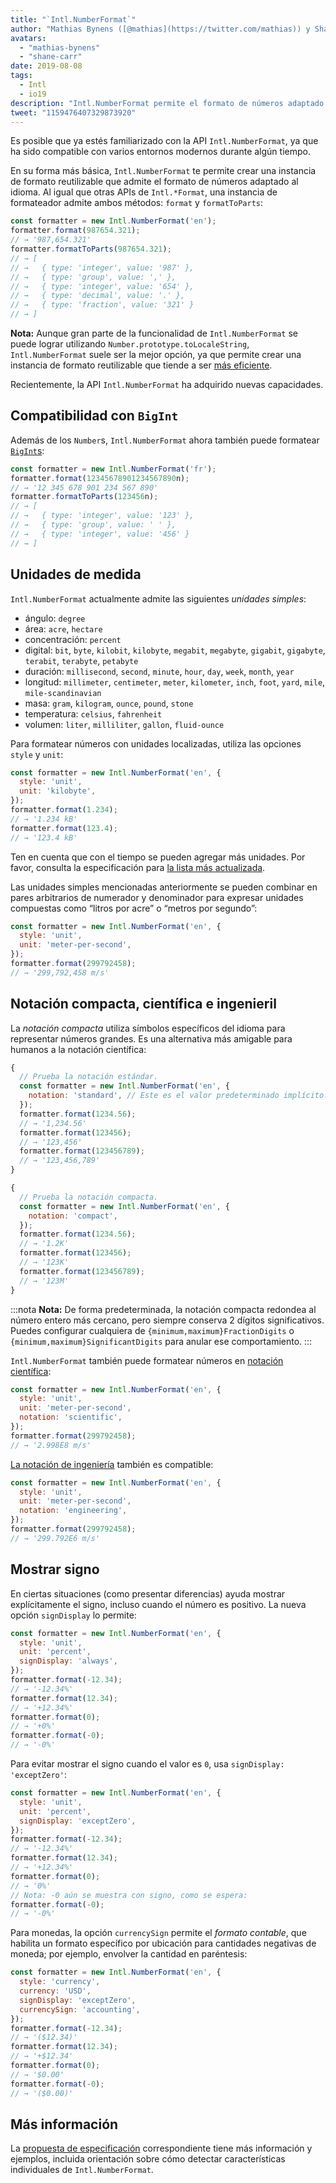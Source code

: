 ```yaml
---
title: "`Intl.NumberFormat`"
author: "Mathias Bynens ([@mathias](https://twitter.com/mathias)) y Shane F. Carr"
avatars:
  - "mathias-bynens"
  - "shane-carr"
date: 2019-08-08
tags:
  - Intl
  - io19
description: "Intl.NumberFormat permite el formato de números adaptado al idioma."
tweet: "1159476407329873920"
---
```

Es posible que ya estés familiarizado con la API `Intl.NumberFormat`, ya que ha sido compatible con varios entornos modernos durante algún tiempo.

<feature-support chrome="24"
                 firefox="29"
                 safari="10"
                 nodejs="0.12"
                 babel="yes"></feature-support>

En su forma más básica, `Intl.NumberFormat` te permite crear una instancia de formato reutilizable que admite el formato de números adaptado al idioma. Al igual que otras APIs de `Intl.*Format`, una instancia de formateador admite ambos métodos: `format` y `formatToParts`:

<!--truncate-->
```js
const formatter = new Intl.NumberFormat('en');
formatter.format(987654.321);
// → '987,654.321'
formatter.formatToParts(987654.321);
// → [
// →   { type: 'integer', value: '987' },
// →   { type: 'group', value: ',' },
// →   { type: 'integer', value: '654' },
// →   { type: 'decimal', value: '.' },
// →   { type: 'fraction', value: '321' }
// → ]
```

**Nota:** Aunque gran parte de la funcionalidad de `Intl.NumberFormat` se puede lograr utilizando `Number.prototype.toLocaleString`, `Intl.NumberFormat` suele ser la mejor opción, ya que permite crear una instancia de formato reutilizable que tiende a ser [más eficiente](/blog/v8-release-76#localized-bigint).

Recientemente, la API `Intl.NumberFormat` ha adquirido nuevas capacidades.

## Compatibilidad con `BigInt`

Además de los `Number`s, `Intl.NumberFormat` ahora también puede formatear [`BigInt`s](/features/bigint):

```js
const formatter = new Intl.NumberFormat('fr');
formatter.format(12345678901234567890n);
// → '12 345 678 901 234 567 890'
formatter.formatToParts(123456n);
// → [
// →   { type: 'integer', value: '123' },
// →   { type: 'group', value: ' ' },
// →   { type: 'integer', value: '456' }
// → ]
```

<feature-support chrome="76 /blog/v8-release-76#localized-bigint"
                 firefox="no"
                 safari="no"
                 nodejs="no"
                 babel="no"></feature-support>

## Unidades de medida

`Intl.NumberFormat` actualmente admite las siguientes _unidades simples_:

- ángulo: `degree`
- área: `acre`, `hectare`
- concentración: `percent`
- digital: `bit`, `byte`, `kilobit`, `kilobyte`, `megabit`, `megabyte`, `gigabit`, `gigabyte`, `terabit`, `terabyte`, `petabyte`
- duración: `millisecond`, `second`, `minute`, `hour`, `day`, `week`, `month`, `year`
- longitud: `millimeter`, `centimeter`, `meter`, `kilometer`, `inch`, `foot`, `yard`, `mile`, `mile-scandinavian`
- masa: `gram`,  `kilogram`, `ounce`, `pound`, `stone`
- temperatura: `celsius`, `fahrenheit`
- volumen: `liter`, `milliliter`, `gallon`, `fluid-ounce`

Para formatear números con unidades localizadas, utiliza las opciones `style` y `unit`:

```js
const formatter = new Intl.NumberFormat('en', {
  style: 'unit',
  unit: 'kilobyte',
});
formatter.format(1.234);
// → '1.234 kB'
formatter.format(123.4);
// → '123.4 kB'
```

Ten en cuenta que con el tiempo se pueden agregar más unidades. Por favor, consulta la especificación para [la lista más actualizada](https://tc39.es/proposal-unified-intl-numberformat/section6/locales-currencies-tz_proposed_out.html#table-sanctioned-simple-unit-identifiers).

Las unidades simples mencionadas anteriormente se pueden combinar en pares arbitrarios de numerador y denominador para expresar unidades compuestas como “litros por acre” o “metros por segundo”:

```js
const formatter = new Intl.NumberFormat('en', {
  style: 'unit',
  unit: 'meter-per-second',
});
formatter.format(299792458);
// → '299,792,458 m/s'
```

<feature-support chrome="77"
                 firefox="no"
                 safari="no"
                 nodejs="no"
                 babel="no"></feature-support>

## Notación compacta, científica e ingenieril

La _notación compacta_ utiliza símbolos específicos del idioma para representar números grandes. Es una alternativa más amigable para humanos a la notación científica:

```js
{
  // Prueba la notación estándar.
  const formatter = new Intl.NumberFormat('en', {
    notation: 'standard', // Este es el valor predeterminado implícito.
  });
  formatter.format(1234.56);
  // → '1,234.56'
  formatter.format(123456);
  // → '123,456'
  formatter.format(123456789);
  // → '123,456,789'
}

{
  // Prueba la notación compacta.
  const formatter = new Intl.NumberFormat('en', {
    notation: 'compact',
  });
  formatter.format(1234.56);
  // → '1.2K'
  formatter.format(123456);
  // → '123K'
  formatter.format(123456789);
  // → '123M'
}
```

:::nota
**Nota:** De forma predeterminada, la notación compacta redondea al número entero más cercano, pero siempre conserva 2 dígitos significativos. Puedes configurar cualquiera de `{minimum,maximum}FractionDigits` o `{minimum,maximum}SignificantDigits` para anular ese comportamiento.
:::

`Intl.NumberFormat` también puede formatear números en [notación científica](https://en.wikipedia.org/wiki/Scientific_notation):

```js
const formatter = new Intl.NumberFormat('en', {
  style: 'unit',
  unit: 'meter-per-second',
  notation: 'scientific',
});
formatter.format(299792458);
// → '2.998E8 m/s'
```

[La notación de ingeniería](https://en.wikipedia.org/wiki/Engineering_notation) también es compatible:

```js
const formatter = new Intl.NumberFormat('en', {
  style: 'unit',
  unit: 'meter-per-second',
  notation: 'engineering',
});
formatter.format(299792458);
// → '299.792E6 m/s'
```

<feature-support chrome="77"
                 firefox="no"
                 safari="no"
                 nodejs="no"
                 babel="no"></feature-support>

## Mostrar signo

En ciertas situaciones (como presentar diferencias) ayuda mostrar explícitamente el signo, incluso cuando el número es positivo. La nueva opción `signDisplay` lo permite:

```js
const formatter = new Intl.NumberFormat('en', {
  style: 'unit',
  unit: 'percent',
  signDisplay: 'always',
});
formatter.format(-12.34);
// → '-12.34%'
formatter.format(12.34);
// → '+12.34%'
formatter.format(0);
// → '+0%'
formatter.format(-0);
// → '-0%'
```

Para evitar mostrar el signo cuando el valor es `0`, usa `signDisplay: 'exceptZero'`:

```js
const formatter = new Intl.NumberFormat('en', {
  style: 'unit',
  unit: 'percent',
  signDisplay: 'exceptZero',
});
formatter.format(-12.34);
// → '-12.34%'
formatter.format(12.34);
// → '+12.34%'
formatter.format(0);
// → '0%'
// Nota: -0 aún se muestra con signo, como se espera:
formatter.format(-0);
// → '-0%'
```

Para monedas, la opción `currencySign` permite el _formato contable_, que habilita un formato específico por ubicación para cantidades negativas de moneda; por ejemplo, envolver la cantidad en paréntesis:

```js
const formatter = new Intl.NumberFormat('en', {
  style: 'currency',
  currency: 'USD',
  signDisplay: 'exceptZero',
  currencySign: 'accounting',
});
formatter.format(-12.34);
// → '($12.34)'
formatter.format(12.34);
// → '+$12.34'
formatter.format(0);
// → '$0.00'
formatter.format(-0);
// → '($0.00)'
```

<feature-support chrome="77"
                 firefox="no"
                 safari="no"
                 nodejs="no"
                 babel="no"></feature-support>

## Más información

La [propuesta de especificación](https://github.com/tc39/proposal-unified-intl-numberformat) correspondiente tiene más información y ejemplos, incluida orientación sobre cómo detectar características individuales de `Intl.NumberFormat`.
